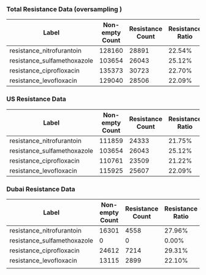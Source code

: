 ### Total Resistance Data (oversampling )

| Label | Non-empty Count | Resistance Count | Resistance Ratio |
| --- | --- | --- | --- |
| resistance_nitrofurantoin | 128160 | 28891 | 22.54% |
| resistance_sulfamethoxazole | 103654 | 26043 | 25.12% |
| resistance_ciprofloxacin | 135373 | 30723 | 22.70% |
| resistance_levofloxacin | 129040 | 28506 | 22.09% |


### US Resistance Data

| Label | Non-empty Count | Resistance Count | Resistance Ratio |
| --- | --- | --- | --- |
| resistance_nitrofurantoin | 111859 | 24333 | 21.75% |
| resistance_sulfamethoxazole | 103654 | 26043 | 25.12% |
| resistance_ciprofloxacin | 110761 | 23509 | 21.22% |
| resistance_levofloxacin | 115925 | 25607 | 22.09% |


### Dubai Resistance Data

| Label | Non-empty Count | Resistance Count | Resistance Ratio |
| --- | --- | --- | --- |
| resistance_nitrofurantoin | 16301 | 4558 | 27.96% |
| resistance_sulfamethoxazole | 0 | 0 | 0.00% |
| resistance_ciprofloxacin | 24612 | 7214 | 29.31% |
| resistance_levofloxacin | 13115 | 2899 | 22.10% |
|  |  |  |  |